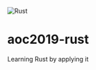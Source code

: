 ![Rust](https://github.com/nikolakasev/aoc2019-rust/workflows/Rust/badge.svg)

# aoc2019-rust
Learning Rust by applying it